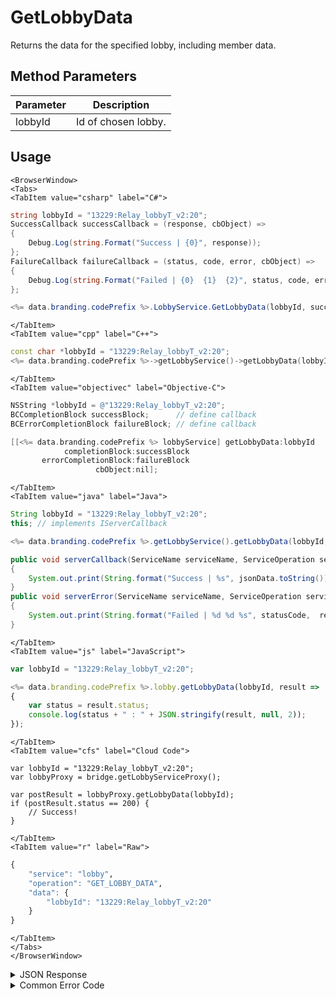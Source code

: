 # GetLobbyData

Returns the data for the specified lobby, including member data.

<PartialServop service_name="lobby" operation_name="GET_LOBBY_DATA" />

## Method Parameters

| Parameter | Description         |
| --------- | ------------------- |
| lobbyId   | Id of chosen lobby. |

## Usage

```mdx-code-block
<BrowserWindow>
<Tabs>
<TabItem value="csharp" label="C#">
```

```csharp
string lobbyId = "13229:Relay_lobbyT_v2:20";
SuccessCallback successCallback = (response, cbObject) =>
{
    Debug.Log(string.Format("Success | {0}", response));
};
FailureCallback failureCallback = (status, code, error, cbObject) =>
{
    Debug.Log(string.Format("Failed | {0}  {1}  {2}", status, code, error));
};

<%= data.branding.codePrefix %>.LobbyService.GetLobbyData(lobbyId, successCallback, failureCallback);
```

```mdx-code-block
</TabItem>
<TabItem value="cpp" label="C++">
```

```cpp
const char *lobbyId = "13229:Relay_lobbyT_v2:20";
<%= data.branding.codePrefix %>->getLobbyService()->getLobbyData(lobbyId, this);
```

```mdx-code-block
</TabItem>
<TabItem value="objectivec" label="Objective-C">
```

```objectivec
NSString *lobbyId = @"13229:Relay_lobbyT_v2:20";
BCCompletionBlock successBlock;      // define callback
BCErrorCompletionBlock failureBlock; // define callback

[[<%= data.branding.codePrefix %> lobbyService] getLobbyData:lobbyId
            completionBlock:successBlock
       errorCompletionBlock:failureBlock
                   cbObject:nil];
```

```mdx-code-block
</TabItem>
<TabItem value="java" label="Java">
```

```java
String lobbyId = "13229:Relay_lobbyT_v2:20";
this; // implements IServerCallback

<%= data.branding.codePrefix %>.getLobbyService().getLobbyData(lobbyId, this);

public void serverCallback(ServiceName serviceName, ServiceOperation serviceOperation, JSONObject jsonData)
{
    System.out.print(String.format("Success | %s", jsonData.toString()));
}
public void serverError(ServiceName serviceName, ServiceOperation serviceOperation, int statusCode, int reasonCode, String jsonError)
{
    System.out.print(String.format("Failed | %d %d %s", statusCode,  reasonCode, jsonError.toString()));
}
```

```mdx-code-block
</TabItem>
<TabItem value="js" label="JavaScript">
```

```javascript
var lobbyId = "13229:Relay_lobbyT_v2:20";

<%= data.branding.codePrefix %>.lobby.getLobbyData(lobbyId, result =>
{
	var status = result.status;
	console.log(status + " : " + JSON.stringify(result, null, 2));
});
```

```mdx-code-block
</TabItem>
<TabItem value="cfs" label="Cloud Code">
```

```cfscript
var lobbyId = "13229:Relay_lobbyT_v2:20";
var lobbyProxy = bridge.getLobbyServiceProxy();

var postResult = lobbyProxy.getLobbyData(lobbyId);
if (postResult.status == 200) {
    // Success!
}
```

```mdx-code-block
</TabItem>
<TabItem value="r" label="Raw">
```

```r
{
	"service": "lobby",
	"operation": "GET_LOBBY_DATA",
	"data": {
		"lobbyId": "13229:Relay_lobbyT_v2:20"
	}
}
```

```mdx-code-block
</TabItem>
</Tabs>
</BrowserWindow>
```

<details>
<summary>JSON Response</summary>

```json
{
    "data": {
        "id": "13229:Relay_lobbyT_v2:20",
        "lobbyType": "Relay_lobbyT_v2",
        "state": "setup",
        "rating": 0,
        "lobbyTypeDef": {
            "lobbyTypeId": "Relay_lobbyT_v2",
            "teams": {
                "all": {
                    "minUsers": 1,
                    "maxUsers": 8,
                    "autoAssign": true,
                    "code": "all"
                }
            },
            "rules": {
                "allowEarlyStartWithoutMax": true,
                "forceOnTimeStartWithoutReady": true,
                "allowJoinInProgress": false,
                "onTimeStartSecs": 600,
                "disbandOnStart": true,
                "everyReadyMinPercent": 15,
                "everyReadyMinNum": 1,
                "earliestStartSecs": 1,
                "tooLateSecs": 600
            },
            "desc": "starts when 1 player is ready"
        },
        "settings": {},
        "version": 1,
        "connectData": {},
        "timetable": {
            "createdAt": 1631050042177,
            "early": 1631050043177,
            "onTime": 1631050642177,
            "tooLate": 1631050642177
        },
        "cRegions": [],
        "round": 1,
        "ownerCxId": "13229:db4be46d-1e99-41fe-9402-a0e8f7cd7cb5:p57kebat767ogdtesnp5cmd46p",
        "legacyLobbyOwnerEnabled": true,
        "owner": "db4be46d-1e99-41fe-9402-a0e8f7cd7cb5",
        "numMembers": 1,
        "members": [
            {
                "profileId": "db4be46d-1e99-41fe-9402-a0e8f7cd7cb5",
                "name": "",
                "pic": "",
                "rating": 1200,
                "team": "all",
                "isReady": true,
                "extra": {},
                "cxId": "13229:db4be46d-1e99-41fe-9402-a0e8f7cd7cb5:p57kebat767ogdtesnp5cmd46p"
            }
        ]
    },
    "status": 200
}
```

</details>

<details>
<summary>Common Error Code</summary>

### Status Codes

| Code  | Name            | Description                                            |
| ----- | --------------- | ------------------------------------------------------ |
| 40601 | RTT_NOT_ENABLED | RTT must be enabled for this feature                   |
| 40613 | LOBBY_NOT_FOUND | Unrecognized lobby, the specified lobby does not exist |

</details>
